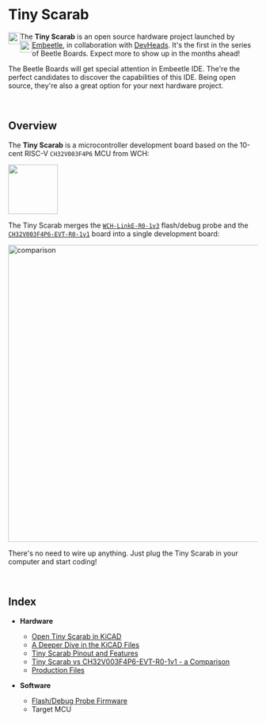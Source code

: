 # Tiny Scarab

The **Tiny Scarab** is an open source hardware project launched by <a href="https://embeetle.com/" target="_blank"><img width="24" src="https://github.com/Embeetle/tiny-scarab/assets/19362684/e0cdd4a1-5d5b-47df-a8c9-bfc94e6a3e78" style="float:left"> Embeetle</a>, in collaboration with <a href="https://devheads.io/" target="_blank"><img width="24" src="https://github.com/Embeetle/tiny-scarab/assets/19362684/80b0f2b4-92b5-459e-b805-48252bfecde0" style="float:left"> DevHeads</a>. It's the first in the series of Beetle Boards. Expect more to show up in the months ahead!

The Beetle Boards will get special attention in Embeetle IDE. The're the perfect candidates to discover the capabilities of this IDE. Being open source, they're also a great option for your next hardware project.

&nbsp;<br>
## Overview

The **Tiny Scarab** is a microcontroller development board based on the 10-cent RISC-V `CH32V003F4P6` MCU from WCH:

<img width="100" src="https://github.com/Embeetle/tiny-scarab/assets/19362684/c23c5a8a-db1b-4bea-a1cd-c7b025ab6012">

The Tiny Scarab merges the <a href="https://embeetle.com/#supported-hardware/wch/probes/wch-linke-r0-1v3" target="_blank">`WCH-LinkE-R0-1v3`</a> flash/debug probe and the <a href="https://embeetle.com/#supported-hardware/wch/boards/ch32v003f4p6-evt-r0-1v1" target="_blank">`CH32V003F4P6-EVT-R0-1v1`</a> board into a single development board:

<img width="600" alt="comparison" src="https://github.com/Embeetle/tiny-scarab/assets/19362684/a93e1a81-a95a-41c8-90a8-2eb27ece59d0">

There's no need to wire up anything. Just plug the Tiny Scarab in your computer and start coding!

&nbsp;<br>
## Index

- **Hardware**
  - [Open Tiny Scarab in KiCAD](documentation/readme_open_project.md)
  - [A Deeper Dive in the KiCAD Files](documentation/readme_deeper_dive_kicad_files.md)
  - [Tiny Scarab Pinout and Features](documentation/readme_pinout_and_features.md)
  - [Tiny Scarab vs CH32V003F4P6-EVT-R0-1v1 - a Comparison](documentation/readme_compare.md)
  - [Production Files](documentation/production_files.md)

- **Software**
  - [Flash/Debug Probe Firmware](documentation/readme_flash_debug_probe_firmware.md)
  - Target MCU


